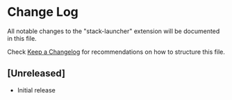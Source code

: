 # Change Log
All notable changes to the "stack-launcher" extension will be documented in this file.

Check [Keep a Changelog](http://keepachangelog.com/) for recommendations on how to structure this file.

## [Unreleased]
- Initial release
